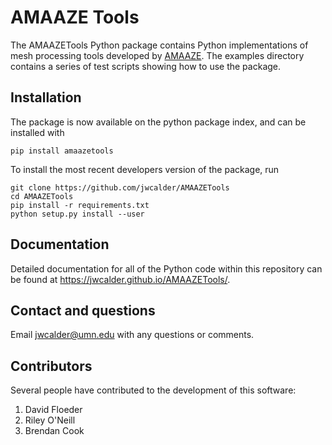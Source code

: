# AMAAZE Tools

The AMAAZETools Python package contains Python implementations of mesh processing tools developed by [AMAAZE](https://amaaze.umn.edu/). The examples directory contains a series of test scripts showing how to use the package. 

## Installation
The package is now available on the python package index, and can be installed with
```
pip install amaazetools
```
To install the most recent developers version of the package, run 

```
git clone https://github.com/jwcalder/AMAAZETools
cd AMAAZETools
pip install -r requirements.txt
python setup.py install --user
```

## Documentation

Detailed documentation for all of the Python code within this repository can be found at <https://jwcalder.github.io/AMAAZETools/>.

## Contact and questions

Email <jwcalder@umn.edu> with any questions or comments.

## Contributors

Several people have contributed to the development of this software:

1. David Floeder
2. Riley O'Neill
3. Brendan Cook
